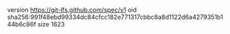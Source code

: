 version https://git-lfs.github.com/spec/v1
oid sha256:991f48ebd99334dc84cfcc182e771317cbbc8a8d1122d6a4279351b144b6c86f
size 1623
